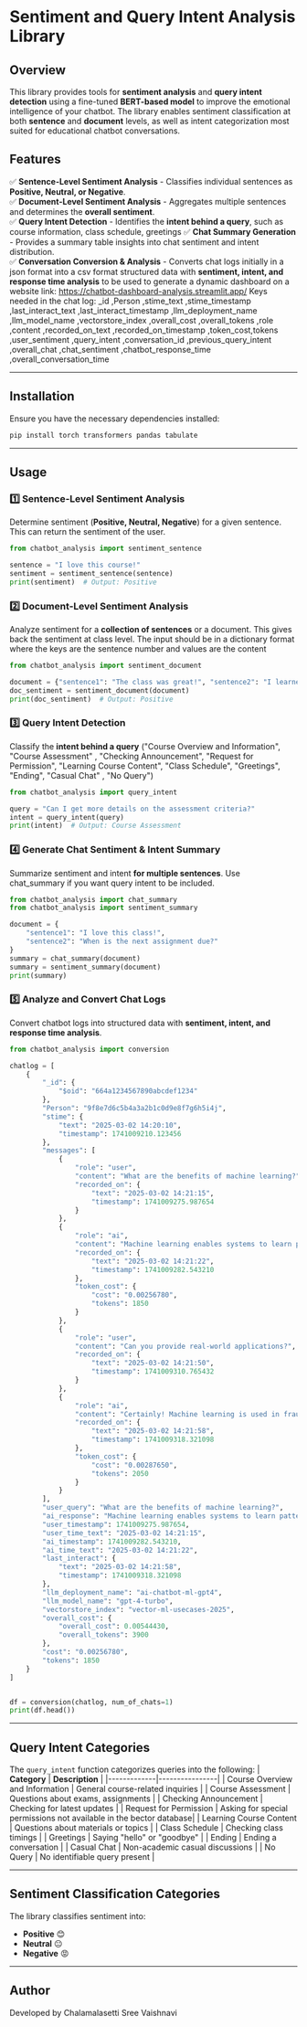 # Sentiment and Query Intent Analysis Library

## Overview
This library provides tools for **sentiment analysis** and **query intent detection** using a fine-tuned **BERT-based model** to improve the emotional intelligence of your chatbot. The library enables sentiment classification at both **sentence** and **document** levels, as well as intent categorization most suited for educational chatbot conversations.

## Features
✅ **Sentence-Level Sentiment Analysis** - Classifies individual sentences as **Positive, Neutral, or Negative**.  
✅ **Document-Level Sentiment Analysis** - Aggregates multiple sentences and determines the **overall sentiment**.  
✅ **Query Intent Detection** - Identifies the **intent behind a query**, such as course information, class schedule, greetings
✅ **Chat Summary Generation** - Provides  a summary table insights into chat sentiment and intent distribution.  
✅ **Conversation Conversion & Analysis** - Converts chat logs initially in a json format into a csv format structured data with **sentiment, intent, and response time analysis** to be used to generate a dynamic dashboard on a website link: https://chatbot-dashboard-analysis.streamlit.app/ 
Keys needed in the chat log: _id ,Person ,stime_text ,stime_timestamp ,last_interact_text ,last_interact_timestamp ,llm_deployment_name ,llm_model_name ,vectorstore_index ,overall_cost ,overall_tokens ,role ,content ,recorded_on_text ,recorded_on_timestamp ,token_cost,tokens ,user_sentiment ,query_intent ,conversation_id ,previous_query_intent ,overall_chat ,chat_sentiment ,chatbot_response_time ,overall_conversation_time

---

## Installation
Ensure you have the necessary dependencies installed:
```bash
pip install torch transformers pandas tabulate
```

---

## Usage
### 1️⃣ **Sentence-Level Sentiment Analysis**
Determine sentiment (**Positive, Neutral, Negative**) for a given sentence. This can return the sentiment of the user.
```python
from chatbot_analysis import sentiment_sentence

sentence = "I love this course!"
sentiment = sentiment_sentence(sentence)
print(sentiment)  # Output: Positive
```

### 2️⃣ **Document-Level Sentiment Analysis**
Analyze sentiment for a **collection of sentences** or a document. This gives back the sentiment at class level. The input should be in a dictionary format where the keys are the sentence number and values are the content
```python
from chatbot_analysis import sentiment_document

document = {"sentence1": "The class was great!", "sentence2": "I learned a lot."}
doc_sentiment = sentiment_document(document)
print(doc_sentiment)  # Output: Positive
```

### 3️⃣ **Query Intent Detection**
Classify the **intent behind a query** ("Course Overview and Information", "Course Assessment" , "Checking Announcement", "Request for Permission", "Learning Course Content",
 "Class Schedule", "Greetings", "Ending", "Casual Chat" , "No Query")
```python
from chatbot_analysis import query_intent

query = "Can I get more details on the assessment criteria?"
intent = query_intent(query)
print(intent)  # Output: Course Assessment
```

### 4️⃣ **Generate Chat Sentiment & Intent Summary**
Summarize sentiment and intent **for multiple sentences**. Use chat_summary if you want query intent to be included.
```python
from chatbot_analysis import chat_summary
from chatbot_analysis import sentiment_summary

document = {
    "sentence1": "I love this class!",
    "sentence2": "When is the next assignment due?"
}
summary = chat_summary(document)
summary = sentiment_summary(document)
print(summary)
```

### 5️⃣ **Analyze and Convert Chat Logs**
Convert chatbot logs into structured data with **sentiment, intent, and response time analysis**.
```python
from chatbot_analysis import conversion

chatlog = [
    {
        "_id": {
            "$oid": "664a1234567890abcdef1234"
        },
        "Person": "9f8e7d6c5b4a3a2b1c0d9e8f7g6h5i4j",
        "stime": {
            "text": "2025-03-02 14:20:10",
            "timestamp": 1741009210.123456
        },
        "messages": [
            {
                "role": "user",
                "content": "What are the benefits of machine learning?",
                "recorded_on": {
                    "text": "2025-03-02 14:21:15",
                    "timestamp": 1741009275.987654
                }
            },
            {
                "role": "ai",
                "content": "Machine learning enables systems to learn patterns and make decisions without explicit programming. It improves automation, enhances decision-making, and drives predictive analytics in various industries such as healthcare, finance, and retail.",
                "recorded_on": {
                    "text": "2025-03-02 14:21:22",
                    "timestamp": 1741009282.543210
                },
                "token_cost": {
                    "cost": "0.00256780",
                    "tokens": 1850
                }
            },
            {
                "role": "user",
                "content": "Can you provide real-world applications?",
                "recorded_on": {
                    "text": "2025-03-02 14:21:50",
                    "timestamp": 1741009310.765432
                }
            },
            {
                "role": "ai",
                "content": "Certainly! Machine learning is used in fraud detection for banking, personalized recommendations in e-commerce, medical diagnosis in healthcare, and predictive maintenance in manufacturing, helping businesses optimize operations and enhance user experiences.",
                "recorded_on": {
                    "text": "2025-03-02 14:21:58",
                    "timestamp": 1741009318.321098
                },
                "token_cost": {
                    "cost": "0.00287650",
                    "tokens": 2050
                }
            }
        ],
        "user_query": "What are the benefits of machine learning?",
        "ai_response": "Machine learning enables systems to learn patterns and make decisions without explicit programming. It improves automation, enhances decision-making, and drives predictive analytics in various industries such as healthcare, finance, and retail.",
        "user_timestamp": 1741009275.987654,
        "user_time_text": "2025-03-02 14:21:15",
        "ai_timestamp": 1741009282.543210,
        "ai_time_text": "2025-03-02 14:21:22",
        "last_interact": {
            "text": "2025-03-02 14:21:58",
            "timestamp": 1741009318.321098
        },
        "llm_deployment_name": "ai-chatbot-ml-gpt4",
        "llm_model_name": "gpt-4-turbo",
        "vectorstore_index": "vector-ml-usecases-2025",
        "overall_cost": {
            "overall_cost": 0.00544430,
            "overall_tokens": 3900
        },
        "cost": "0.00256780",
        "tokens": 1850
    }
]


df = conversion(chatlog, num_of_chats=1)
print(df.head())
```

---

## Query Intent Categories
The `query_intent` function categorizes queries into the following:
| **Category** | **Description** |
|-------------|----------------|
| Course Overview and Information | General course-related inquiries |
| Course Assessment | Questions about exams, assignments |
| Checking Announcement | Checking for latest updates |
| Request for Permission | Asking for special permissions not available in the bector database|
| Learning Course Content | Questions about materials or topics |
| Class Schedule | Checking class timings |
| Greetings | Saying "hello" or "goodbye" |
| Ending | Ending a conversation |
| Casual Chat | Non-academic casual discussions |
| No Query | No identifiable query present |

---

## Sentiment Classification Categories
The library classifies sentiment into:
- **Positive** 😊
- **Neutral** 😐
- **Negative** 😡

---


## Author
Developed by Chalamalasetti Sree Vaishnavi

